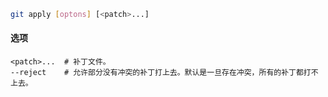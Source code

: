 ```bash
git apply [optons] [<patch>...]
```

#### 选项

```
<patch>...	# 补丁文件。
--reject	# 允许部分没有冲突的补丁打上去。默认是一旦存在冲突，所有的补丁都打不上去。
```


